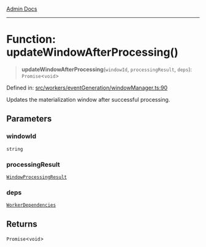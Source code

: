 [Admin Docs](/)

***

# Function: updateWindowAfterProcessing()

> **updateWindowAfterProcessing**(`windowId`, `processingResult`, `deps`): `Promise`\<`void`\>

Defined in: [src/workers/eventGeneration/windowManager.ts:90](https://github.com/Sourya07/talawa-api/blob/cfbd515d04ffba748b09232a33807f1845dd1878/src/workers/eventGeneration/windowManager.ts#L90)

Updates the materialization window after successful processing.

## Parameters

### windowId

`string`

### processingResult

[`WindowProcessingResult`](../interfaces/WindowProcessingResult.md)

### deps

[`WorkerDependencies`](../interfaces/WorkerDependencies.md)

## Returns

`Promise`\<`void`\>
